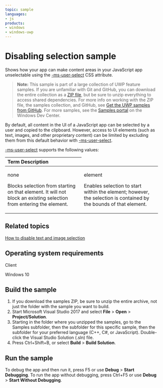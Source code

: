 ```yaml
---
topic: sample
languages:
- js
products:
- windows
- windows-uwp
---
```


<!---
  category: ControlsLayoutAndText
  samplefwlink: http://go.microsoft.com/fwlink/p/?LinkId=620618
--->

# Disabling selection sample

Shows how your app can make content areas in your JavaScript app unselectable using the 
[-ms-user-select](http://msdn.microsoft.com/library/windows/apps/hh779846) CSS attribute.

> **Note:** This sample is part of a large collection of UWP feature samples. 
> If you are unfamiliar with Git and GitHub, you can download the entire collection as a 
> [ZIP file](https://github.com/Microsoft/Windows-universal-samples/archive/master.zip), but be 
> sure to unzip everything to access shared dependencies. For more info on working with the ZIP file, 
> the samples collection, and GitHub, see [Get the UWP samples from GitHub](https://aka.ms/ovu2uq). 
> For more samples, see the [Samples portal](https://aka.ms/winsamples) on the Windows Dev Center. 

By default, all content in the UI of a JavaScript app can be selected by a user and copied to the clipboard. 
However, access to UI elements (such as text, images, and other proprietary content) can be limited by excluding them from this default 
behavior with [-ms-user-select](http://msdn.microsoft.com/library/windows/apps/hh779846).

[-ms-user-select](http://msdn.microsoft.com/library/windows/apps/hh779846) supports the following values:

<table>
<colgroup>
<col width="50%" />
<col width="50%" />
</colgroup>
<thead>
<tr class="header">
<th align="left">Term
Description</th>
</tr>
</thead>
<tbody>
<tr class="odd">
<td align="left"><p>none</p>
<p>Blocks selection from starting on that element. It will not block an existing selection from entering the element.</p></td>
<td align="left"><p>element</p>
<p>Enables selection to start within the element; however, the selection is contained by the bounds of that element.</p></td>
</tr>
</tbody>
</table>

Related topics
--------------

[How to disable text and image selection](http://go.microsoft.com/fwlink/p/?linkid=272182)  

Operating system requirements
-----------------------------

Client

Windows 10

Build the sample
----------------

1. If you download the samples ZIP, be sure to unzip the entire archive, not just the folder with the sample you want to build. 
2. Start Microsoft Visual Studio 2017 and select **File** \> **Open** \> **Project/Solution**.
3. Starting in the folder where you unzipped the samples, go to the Samples subfolder, then the subfolder for this specific sample, then the subfolder for your preferred language (C++, C#, or JavaScript). Double-click the Visual Studio Solution (.sln) file.
4. Press Ctrl+Shift+B, or select **Build** \> **Build Solution**.

Run the sample
--------------

To debug the app and then run it, press F5 or use **Debug** \> **Start Debugging**. To run the app without debugging, press Ctrl+F5 or use **Debug** \> **Start Without Debugging**.


